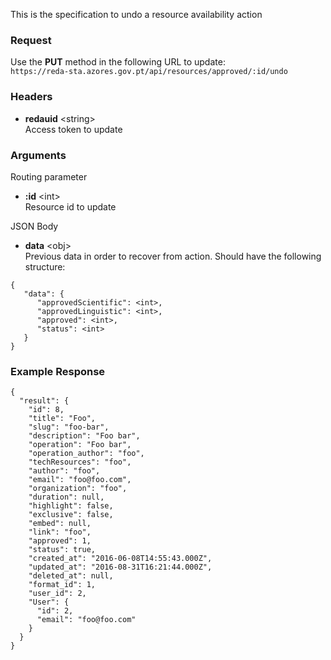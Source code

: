 This is the specification to undo a resource availability action

### Request

Use the **PUT** method in the following URL to update:  
`https://reda-sta.azores.gov.pt/api/resources/approved/:id/undo`

### Headers

* **redauid** &lt;string&gt;  
   Access token to update

### Arguments

Routing parameter

* **:id** &lt;int&gt;  
   Resource id to update


JSON Body

* **data** &lt;obj&gt;  
   Previous data in order to recover from action. Should have the following structure:
```
{
   "data": {
      "approvedScientific": <int>,
      "approvedLinguistic": <int>,
      "approved": <int>,
      "status": <int>
   } 
}
```
### Example Response

```
{
  "result": {
    "id": 8,
    "title": "Foo",
    "slug": "foo-bar",
    "description": "Foo bar",
    "operation": "Foo bar",
    "operation_author": "foo",
    "techResources": "foo",
    "author": "foo",
    "email": "foo@foo.com",
    "organization": "foo",
    "duration": null,
    "highlight": false,
    "exclusive": false,
    "embed": null,
    "link": "foo",
    "approved": 1,
    "status": true,
    "created_at": "2016-06-08T14:55:43.000Z",
    "updated_at": "2016-08-31T16:21:44.000Z",
    "deleted_at": null,
    "format_id": 1,
    "user_id": 2,
    "User": {
      "id": 2,
      "email": "foo@foo.com"
    }
  }
}
```